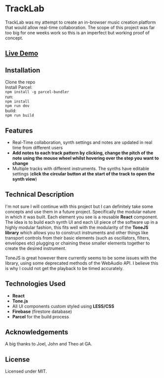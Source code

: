 # TrackLab

TrackLab was my attempt to create an in-browser music creation platform that would allow real-time collaboration. The scope of this project was far too big for one weeks work so this is an imperfect but working proof of concept.

## [Live Demo](https://robo2323.github.io/track-lab)

## Installation
Clone the repo<br>
Install Parcel:<br>
```npm install -g parcel-bundler```<br>
run:<br> 
```npm install```<br>
```npm run dev```<br>
build:<br>
```npm run build```

## Features
* Real-Time collaboration, synth settings and notes are updated in real time from different users
* **Add notes to each track pattern by clicking, change the pitch of the note using the mouse wheel whilst hovering over the step you want to change**
* Multiple tracks with different instruments. The synths have editable settings (**click the circular button at the start of the track to open the synth view**)

## Technical Description
I'm not sure I will continue with this project but I can definitely take some concepts and use them in a future project. Specifically the modular nature in which it was built. Each element you see is a reusable **React** component. The idea is to build each synth UI and each UI piece of the software up in a highly modular fashion, this fits well with the modularity of the **ToneJS library** which allows you to construct instruments and other things like transport controls from their basic elements (such as oscillators, filters, envelopes etc) plugging or chaining these smaller elements together to create the desired instrument.

ToneJS is great however there currently seems to be some issues with the library, using some deprecated methods of the WebAudio API. I believe this is why I could not get the playback to be timed accurately.

## Technologies Used
* **React**
* **Tone.js**
* All UI components custom styled using **LESS/CSS**
* **Firebase** (firestore database)
* **Parcel** for the build process

## Acknowledgements
A big thanks to Joel, John and Theo at GA.

## License
Licensed under MIT.